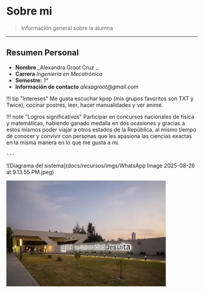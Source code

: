 # Sobre mi

> Información general sobre la alumna  


---

## Resumen Personal

- **Nombre** _Alexandra Groot Cruz _  
- **Carrera** _Ingeniería en Mecatrónica_  
- **Semestre:** _1°_  
- **Información de contacto** _alexagroot@gmail.com_

!!! tip "Intereses"
    Me gusta escuchar kpop (mis grupos favoritos son TXT y Twice), cocinar postres, leer, hacer manualidades y ver anime.


!!! note "Logros significativos"
    Participar en concursos nacionales de física y matemáticas, habiendo ganado medalla en dos ocasiones y gracias a estos mismos poder viajar a otros estados de la República, al mismo tiempo de conocer y convivir con personas que les apasiona las ciencias exactas en la misma manera en lo que me gusta a mi.

    ---

![Diagrama del sistema](docs/recursos/imgs/WhatsApp Image 2025-08-26 at 9.13.55 PM.jpeg)

<!-- Control de tamaño usando HTML (cuando se requiera) -->
<img src="../recursos/imgs/ibero.jpeg" alt="Diagrama del sistema" width="420">
